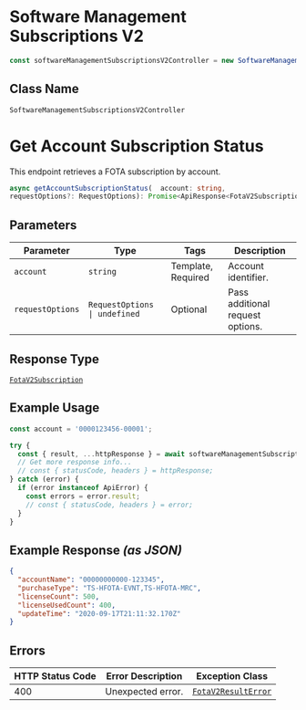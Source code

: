 # Software Management Subscriptions V2

```ts
const softwareManagementSubscriptionsV2Controller = new SoftwareManagementSubscriptionsV2Controller(client);
```

## Class Name

`SoftwareManagementSubscriptionsV2Controller`


# Get Account Subscription Status

This endpoint retrieves a FOTA subscription by account.

```ts
async getAccountSubscriptionStatus(  account: string,
requestOptions?: RequestOptions): Promise<ApiResponse<FotaV2Subscription>>
```

## Parameters

| Parameter | Type | Tags | Description |
|  --- | --- | --- | --- |
| `account` | `string` | Template, Required | Account identifier. |
| `requestOptions` | `RequestOptions \| undefined` | Optional | Pass additional request options. |

## Response Type

[`FotaV2Subscription`](../../doc/models/fota-v2-subscription.md)

## Example Usage

```ts
const account = '0000123456-00001';

try {
  const { result, ...httpResponse } = await softwareManagementSubscriptionsV2Controller.getAccountSubscriptionStatus(account);
  // Get more response info...
  // const { statusCode, headers } = httpResponse;
} catch (error) {
  if (error instanceof ApiError) {
    const errors = error.result;
    // const { statusCode, headers } = error;
  }
}
```

## Example Response *(as JSON)*

```json
{
  "accountName": "00000000000-123345",
  "purchaseType": "TS-HFOTA-EVNT,TS-HFOTA-MRC",
  "licenseCount": 500,
  "licenseUsedCount": 400,
  "updateTime": "2020-09-17T21:11:32.170Z"
}
```

## Errors

| HTTP Status Code | Error Description | Exception Class |
|  --- | --- | --- |
| 400 | Unexpected error. | [`FotaV2ResultError`](../../doc/models/fota-v2-result-error.md) |

